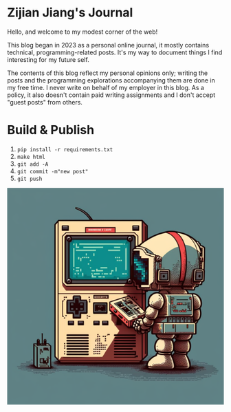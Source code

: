 # Zijian Jiang's Journal

Hello, and welcome to my modest corner of the web!

This blog began in 2023 as a personal online journal, 
it mostly contains technical, programming-related posts. 
It's my way to document things I find interesting for my future self.

The contents of this blog reflect my personal opinions only; 
writing the posts and the programming explorations accompanying them are done in my free time. 
I never write on behalf of my employer in this blog. 
As a policy, it also doesn't contain paid writing assignments and I don't accept "guest posts" 
from others.

# Build & Publish

1. `pip install -r requirements.txt`
2. `make html`
3. `git add -A`
4. `git commit -m"new post"`
5. `git push`

![gameboy](./content/images/embeded_man.png)
